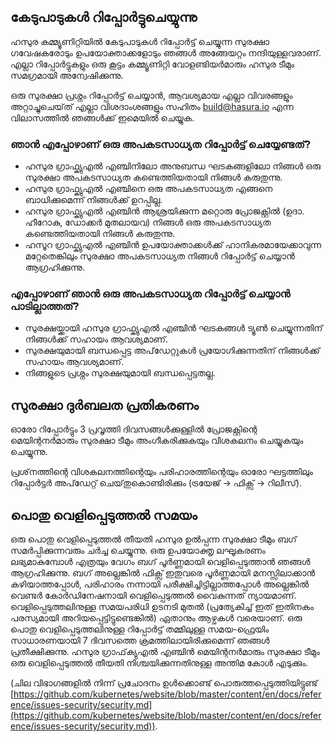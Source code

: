 ## കേടുപാടുകൾ റിപ്പോർട്ടുചെയ്യുന്നു

ഹസുര കമ്മ്യൂണിറ്റിയിൽ കേടുപാടുകൾ റിപ്പോർട്ട് ചെയ്യുന്ന സുരക്ഷാ ഗവേഷകരോടും ഉപയോക്താക്കളോടും ഞങ്ങൾ അങ്ങേയറ്റം നന്ദിയുള്ളവരാണ്. എല്ലാ റിപ്പോർട്ടുകളും ഒരു കൂട്ടം കമ്മ്യൂണിറ്റി വോളണ്ടിയർമാരും ഹസുര ടീമും സമഗ്രമായി അന്വേഷിക്കുന്നു.

ഒരു സുരക്ഷാ പ്രശ്നം റിപ്പോർട്ട് ചെയ്യാൻ, ആവശ്യമായ എല്ലാ വിവരങ്ങളും അറ്റാച്ചുചെയ്‌ത് എല്ലാ വിശദാംശങ്ങളും സഹിതം [build@hasura.io](mailto:build@hasura.io) എന്ന വിലാസത്തിൽ ഞങ്ങൾക്ക് ഇമെയിൽ ചെയ്യുക.

### ഞാൻ എപ്പോഴാണ് ഒരു അപകടസാധ്യത റിപ്പോർട്ട് ചെയ്യേണ്ടത്?

- ഹസുര ഗ്രാഫ്ക്യുഎൽ എഞ്ചിനിലോ അനുബന്ധ ഘടകങ്ങളിലോ നിങ്ങൾ ഒരു സുരക്ഷാ അപകടസാധ്യത കണ്ടെത്തിയതായി നിങ്ങൾ കരുതുന്നു.
- ഹസുര ഗ്രാഫ്ക്യുഎൽ എഞ്ചിനെ ഒരു അപകടസാധ്യത എങ്ങനെ ബാധിക്കുമെന്ന് നിങ്ങൾക്ക് ഉറപ്പില്ല.
- ഹസുര ഗ്രാഫ്ക്യുഎൽ എഞ്ചിൻ ആശ്രയിക്കുന്ന മറ്റൊരു പ്രോജക്റ്റിൽ (ഉദാ. ഹീറോകു, ഡോക്കർ മുതലായവ) നിങ്ങൾ ഒരു അപകടസാധ്യത കണ്ടെത്തിയതായി നിങ്ങൾ കരുതുന്നു.
- ഹസൂറ ഗ്രാഫ്ക്യുഎൽ എഞ്ചിൻ ഉപയോക്താക്കൾക്ക് ഹാനികരമായേക്കാവുന്ന മറ്റേതെങ്കിലും സുരക്ഷാ അപകടസാധ്യത നിങ്ങൾ റിപ്പോർട്ട് ചെയ്യാൻ ആഗ്രഹിക്കുന്നു.

### എപ്പോഴാണ് ഞാൻ ഒരു അപകടസാധ്യത റിപ്പോർട്ട് ചെയ്യാൻ പാടില്ലാത്തത്?

- സുരക്ഷയ്ക്കായി ഹസുര ഗ്രാഫ്ക്യുഎൽ എഞ്ചിൻ ഘടകങ്ങൾ ട്യൂൺ ചെയ്യുന്നതിന് നിങ്ങൾക്ക് സഹായം ആവശ്യമാണ്.
- സുരക്ഷയുമായി ബന്ധപ്പെട്ട അപ്‌ഡേറ്റുകൾ പ്രയോഗിക്കുന്നതിന് നിങ്ങൾക്ക് സഹായം ആവശ്യമാണ്.
- നിങ്ങളുടെ പ്രശ്നം സുരക്ഷയുമായി ബന്ധപ്പെട്ടതല്ല.

## സുരക്ഷാ ദുർബലത പ്രതികരണം

ഓരോ റിപ്പോർട്ടും 3 പ്രവൃത്തി ദിവസങ്ങൾക്കുള്ളിൽ പ്രോജക്റ്റിന്റെ മെയിന്റനർമാരും സുരക്ഷാ ടീമും അംഗീകരിക്കുകയും വിശകലനം ചെയ്യുകയും ചെയ്യുന്നു. 

പ്രശ്‌നത്തിന്റെ വിശകലനത്തിന്റെയും പരിഹാരത്തിന്റെയും ഓരോ ഘട്ടത്തിലും റിപ്പോർട്ടർ അപ്‌ഡേറ്റ് ചെയ്‌തുകൊണ്ടിരിക്കും (ട്രയേജ് -> ഫിക്സ് -> റിലീസ്).

## പൊതു വെളിപ്പെടുത്തൽ സമയം

ഒരു പൊതു വെളിപ്പെടുത്തൽ തീയതി ഹസുര ഉൽപ്പന്ന സുരക്ഷാ ടീമും ബഗ് സമർപ്പിക്കുന്നവരും ചർച്ച ചെയ്യുന്നു. ഒരു ഉപയോക്തൃ ലഘൂകരണം ലഭ്യമാകുമ്പോൾ എത്രയും വേഗം ബഗ് പൂർണ്ണമായി വെളിപ്പെടുത്താൻ ഞങ്ങൾ ആഗ്രഹിക്കുന്നു. ബഗ് അല്ലെങ്കിൽ ഫിക്സ് ഇതുവരെ പൂർണ്ണമായി മനസ്സിലാക്കാൻ കഴിയാത്തപ്പോൾ, പരിഹാരം നന്നായി പരീക്ഷിച്ചിട്ടില്ലാത്തപ്പോൾ അല്ലെങ്കിൽ വെണ്ടർ കോർഡിനേഷനായി വെളിപ്പെടുത്തൽ വൈകുന്നത് ന്യായമാണ്. വെളിപ്പെടുത്തലിനുള്ള സമയപരിധി ഉടനടി മുതൽ (പ്രത്യേകിച്ച് ഇത് ഇതിനകം പരസ്യമായി അറിയപ്പെട്ടിട്ടുണ്ടെങ്കിൽ) ഏതാനും ആഴ്ചകൾ വരെയാണ്. ഒരു പൊതു വെളിപ്പെടുത്തലിനുള്ള റിപ്പോർട്ട് തമ്മിലുള്ള സമയ-ഫ്രെയിം സാധാരണയായി 7 ദിവസത്തെ ക്രമത്തിലായിരിക്കുമെന്ന് ഞങ്ങൾ പ്രതീക്ഷിക്കുന്നു. ഹസുര ഗ്രാഫ്‌ക്യുഎൽ എഞ്ചിൻ മെയിന്റനർമാരും സുരക്ഷാ ടീമും ഒരു വെളിപ്പെടുത്തൽ തീയതി നിശ്ചയിക്കുന്നതിനുള്ള അന്തിമ കോൾ എടുക്കും.


(ചില വിഭാഗങ്ങളിൽ നിന്ന് പ്രചോദനം ഉൾക്കൊണ്ട് പൊരുത്തപ്പെടുത്തിയിട്ടുണ്ട് [https://github.com/kubernetes/website/blob/master/content/en/docs/reference/issues-security/security.md](https://github.com/kubernetes/website/blob/master/content/en/docs/reference/issues-security/security.md)).

